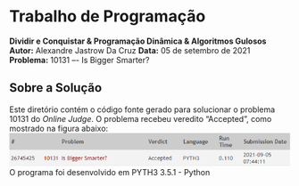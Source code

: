 # Trabalho de Programação
**Dividir e Conquistar & Programação Dinâmica & Algoritmos Gulosos**
**Autor:** Alexandre Jastrow Da Cruz
**Data:** 05 de setembro de 2021
**Problema:** 10131 –- Is Bigger Smarter?

## Sobre a Solução
Este diretório contém o código fonte gerado para solucionar o problema 10131
do *Online Judge*. O problema recebeu veredito “Accepted”, como mostrado na
figura abaixo:
![Veredito](./10131-veredito.png)
O programa foi desenvolvido em PYTH3 3.5.1 - Python 
